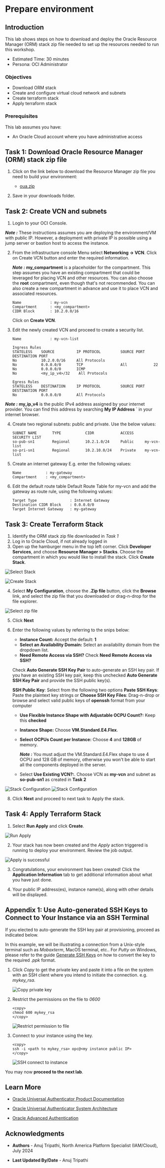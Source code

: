 # Prepare environment

## Introduction

This lab shows steps on how to download and deploy the Oracle Resource Manager (ORM) stack zip file needed to set up the resources needed to run this workshop.

* Estimated Time: 30 minutes
* Persona: OCI Administrator

### Objectives

* Download ORM stack
* Create and configure virtual cloud network and subnets
* Create terraform stack
* Apply terraform stack

### Prerequisites

This lab assumes you have:

* An Oracle Cloud account where you have administrative access

## Task 1: Download Oracle Resource Manager (ORM) stack zip file

1. Click on the link below to download the Resource Manager zip file you need to build your environment:

    * [oua.zip](object-storage-link)

2. Save in your downloads folder.

## Task 2: Create VCN and subnets

1. Login to your OCI Console.

  ***Note :*** These instructions assumes you are deploying the environment/VM with public IP. However, a deployment with private IP is possible using a jump server or bastion host to access the instance.

2. From the infrastructure console Menu select **Networking -> VCN**.
    Click on Create VCN button and enter the required information.

    ***Note :*** **my\_compartment** is a placeholder for the compartment. This step assumes you have an existing compartment that could be leveraged for placing VCN and other resources. You can also choose the **root** compartment, even though that's not recommended. You can also create a new compartment in advance and use it to place VCN and associated resources.

    ```
    Name             : my-vcn
    Compartment      : <my_compartment>
    CIDR Block       : 10.2.0.0/16
    ```

    Click on **Create VCN**.

3. Edit the newly created VCN and proceed to create a security list.

    ```
    Name             : my-vcn-list

    Ingress Rules
    STATELESS    SOURCE          IP PROTOCOL         SOURCE PORT    DESTINATION PORT
    No           10.2.0.0/16     All Protocols
    No           0.0.0.0/0       TCP                 All            22
    No           0.0.0.0/0       ICMP
    No           <my_ip_v4>/32    All Protocols

    Egress Rules
    STATELESS    DESTINATION     IP PROTOCOL         SOURCE PORT    DESTINATION PORT
    No           0.0.0.0/0       All Protocols
    ```

  ***Note :*** **my\_ip\_v4** is the public IPv4 address assigned by your internet provider. You can find this address by searching **My IP Address** ` in your internet browser.

4. Create two regional subnets: public and private. Use the below values:

    ```
    SUBNET NAME       TYPE           CIDR            ACCESS     SECURITY LIST
    so-pub-sn1        Regional       10.2.1.0/24     Public     my-vcn-list
    so-pri-sn1        Regional       10.2.10.0/24    Private    my-vcn-list
    ```

5. Create an internet gateway
    E.g. enter the following values:

    ```
    Name           : my-gateway
    Compartment    : <my_compartment>
    ```

6. Edit the default route table Default Route Table for my-vcn and add the gateway as route rule, using the following values:

    ```
    Target Type               : Internet Gateway
    Destination CIDR Block    : 0.0.0.0/0
    Target Internet Gateway   : my-gateway
    ```

## Task 3: Create Terraform Stack

1. Identify the ORM stack zip file downloaded in *Task 1*
2. Log in to Oracle Cloud, if not already logged in
3. Open up the hamburger menu in the top left corner.  Click **Developer Services**, and choose **Resource Manager > Stacks**. Choose the compartment in which you would like to install the stack. Click **Create Stack**.

  ![Select Stack](https://oracle-livelabs.github.io/common/images/console/developer-resmgr-stacks.png " ")

  ![Create Stack](./images/create-stack.png " ")

4. Select **My Configuration**, choose the **.Zip file** button, click the **Browse** link, and select the zip file that you downloaded or drag-n-drop for the file explorer.

  ![Select zip file](./images/select-zip.png " ")

5. Click **Next**

6. Enter the following values by referring to the snips below:

    * **Instance Count:** Accept the default: **1**
    * **Select an Availability Domain:** Select an availability domain from the dropdown list.
    * **Need Remote Access via SSH?** Check **Need Remote Access via SSH?**

    Check **Auto Generate SSH Key Pair** to auto-generate an SSH key pair.
        If you have an existing SSH key pair, keep this unchecked **Auto Generate SSH Key Pair** and provide the SSH public key(s).

      **SSH Public Key**: Select from the following two options
        **Paste SSH Keys**: Paste the plaintext key strings or
        **Choose SSH Key Files**: Drag-n-drop or browse and select valid public keys of **openssh** format from your computer

    * **Use Flexible Instance Shape with Adjustable OCPU Count?:** Keep this **checked**
    * **Instance Shape:** Choose **VM.Standard.E4.Flex**.
    * **Select OCPUs Count per Instance:** Choose **4** and **128GB** of memory.

        ***Note :*** You must adjust the VM.Standard.E4.Flex shape to use 4 OCPU and 128 GB of memory, otherwise you won't be able to start all the components deployed in the server.

    * Select **Use Existing VCN?:**. Choose VCN as **my-vcn** and subnet as **so-pub-sn1** as created in **Task 2**

  ![Stack Configuration](./images/main-config-compute-vnc-1.png)
  ![Stack Configuration](./images/main-config-compute-vnc-2.png)

8. Click **Next** and proceed to next task to Apply the stack.

## Task 4: Apply Terraform Stack

1. Select **Run Apply** and click **Create**.

  ![Run Apply](./images/run-apply.png " ")

2. Your stack has now been created and the *Apply* action triggered is running to deploy your environment.
   Review the job output.

  ![Apply is successful](./images/apply-job-success.png " ")

3. Congratulations, your environment has been created!  Click the **Application Information** tab to get additional information about what you have just done.

4. Your public IP address(es), instance name(s), along with other details will be displayed.

## Appendix 1: Use Auto-generated SSH Keys to Connect to Your Instance via an SSH Terminal

If you elected to auto-generate the SSH key pair at provisioning, proceed as indicated below.

In this example, we will be illustrating a connection from a Unix-style terminal such as *Mobaxterm*, MacOS terminal, etc.. For *Putty* on Windows, please refer to the guide [Generate SSH Keys](https://oracle-livelabs.github.io/common/labs/generate-ssh-key) on how to convert the key to the required *.ppk* format.

1. Click *Copy* to get the private key and paste it into a file on the system with an SSH client where you intend to initiate the connection. e.g. *mykey_rsa*.

    ![Copy private key](./images/copy-private-key.png " ")

2. Restrict the permissions on the file to *0600*

    ```text
    <copy>
    chmod 600 mykey_rsa
    </copy>
    ```

    ![Restrict permission to file](./images/chmod.png " ")

3. Connect to your instance using the key.

    ```text
    <copy>
    ssh -i <path to mykey_rsa> opc@<my instance public IP>
    </copy>
    ```

    ![SSH connect to instance](./images/ssh-login.png " ")

You may now **proceed to the next lab**.

## Learn More

* [Oracle Universal Authenticator Product Documentation](https://docs.oracle.com/en/middleware/idm/universal-authenticator/)

* [Oracle Universal Authenticator System Architecture](https://docs.oracle.com/en/middleware/idm/universal-authenticator/ouaad/system-architecture-and-components.html)

* [Oracle Advanced Authentication](https://docs.oracle.com/en/middleware/idm/advanced-authentication/oaarm/introducing-oaa.html)

## Acknowledgments

* **Authors** - Anuj Tripathi, North America Platform Specialist (IAM/Cloud), July 2024

* **Last Updated By/Date** - Anuj Tripathi
